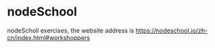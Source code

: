 # nodeSchool
nodeScholl exercises, the website address is https://nodeschool.io/zh-cn/index.html#workshoppers
